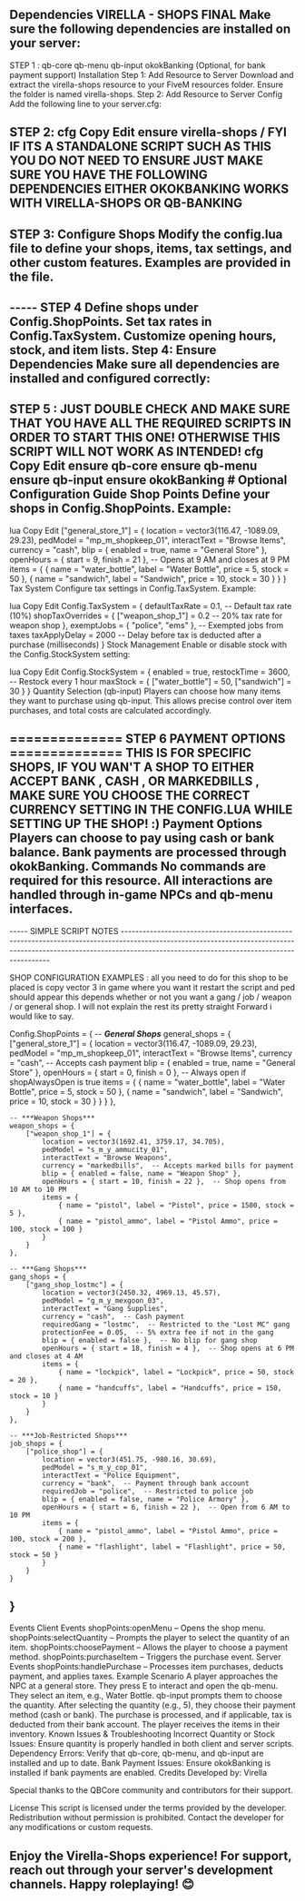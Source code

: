 Dependencies VIRELLA - SHOPS FINAL
Make sure the following dependencies are installed on your server:
----------------------------------------------------------------------------------------------------------------------------------------------------------------------------------------------------------------



STEP 1 :
qb-core
qb-menu
qb-input
okokBanking (Optional, for bank payment support)
Installation
Step 1: Add Resource to Server
Download and extract the virella-shops resource to your FiveM resources folder.
Ensure the folder is named virella-shops.
Step 2: Add Resource to Server Config
Add the following line to your server.cfg:


STEP 2:
cfg
Copy
Edit
ensure virella-shops / FYI IF ITS A STANDALONE SCRIPT SUCH AS THIS YOU DO NOT NEED TO ENSURE JUST MAKE SURE YOU HAVE THE FOLLOWING DEPENDENCIES EITHER OKOKBANKING WORKS WITH VIRELLA-SHOPS OR QB-BANKING
----------------------------------------------------------------------------------------------------------------------------------------------------------------------------------------------------------------






STEP 3: Configure Shops
Modify the config.lua file to define your shops, items, tax settings, and other custom features. Examples are provided in the file.
----------------------------------------------------------------------------------------------------------------------------------------------------------------------------------------------------------------






----- STEP 4
Define shops under Config.ShopPoints.
Set tax rates in Config.TaxSystem.
Customize opening hours, stock, and item lists.
Step 4: Ensure Dependencies
Make sure all dependencies are installed and configured correctly:
----------------------------------------------------------------------------------------------------------------------------------------------------------------------------------------------------------------



STEP 5 : JUST DOUBLE CHECK AND MAKE SURE THAT YOU HAVE ALL THE REQUIRED SCRIPTS IN ORDER TO START THIS ONE! OTHERWISE THIS SCRIPT WILL NOT WORK AS INTENDED!
cfg
Copy
Edit
ensure qb-core
ensure qb-menu
ensure qb-input
ensure okokBanking  # Optional
Configuration Guide
Shop Points
Define your shops in Config.ShopPoints. Example:
----------------------------------------------------------------------------------------------------------------------------------------------------------------------------------------------------------------

lua
Copy
Edit
["general_store_1"] = {
    location = vector3(116.47, -1089.09, 29.23),
    pedModel = "mp_m_shopkeep_01",
    interactText = "Browse Items",
    currency = "cash",
    blip = { enabled = true, name = "General Store" },
    openHours = { start = 9, finish = 21 },  -- Opens at 9 AM and closes at 9 PM
    items = {
        { name = "water_bottle", label = "Water Bottle", price = 5, stock = 50 },
        { name = "sandwich", label = "Sandwich", price = 10, stock = 30 }
    }
}
Tax System
Configure tax settings in Config.TaxSystem. Example:

lua
Copy
Edit
Config.TaxSystem = {
    defaultTaxRate = 0.1,          -- Default tax rate (10%)
    shopTaxOverrides = {
        ["weapon_shop_1"] = 0.2    -- 20% tax rate for weapon shop
    },
    exemptJobs = { "police", "ems" },  -- Exempted jobs from taxes
    taxApplyDelay = 2000           -- Delay before tax is deducted after a purchase (milliseconds)
}
Stock Management
Enable or disable stock with the Config.StockSystem setting:

lua
Copy
Edit
Config.StockSystem = {
    enabled = true,
    restockTime = 3600,  -- Restock every 1 hour
    maxStock = {
        ["water_bottle"] = 50,
        ["sandwich"] = 30
    }
}
Quantity Selection (qb-input)
Players can choose how many items they want to purchase using qb-input. This allows precise control over item purchases, and total costs are calculated accordingly.




============== STEP 6 PAYMENT OPTIONS ============== THIS IS FOR SPECIFIC SHOPS, IF YOU WAN'T A SHOP TO EITHER ACCEPT BANK , CASH , OR MARKEDBILLS , MAKE SURE YOU CHOOSE THE CORRECT CURRENCY SETTING IN THE CONFIG.LUA WHILE SETTING UP THE SHOP! :)
Payment Options
Players can choose to pay using cash or bank balance.
Bank payments are processed through okokBanking.
Commands
No commands are required for this resource. All interactions are handled through in-game NPCs and qb-menu interfaces.
----------------------------------------------------------------------------------------------------------------------------------------------------------------------------------------------------------------



----- SIMPLE SCRIPT NOTES ----------------------------------------------------------------------------------------------------------------------------------------------------------------------------------------------------------------------


SHOP CONFIGURATION EXAMPLES : all you need to do for this shop to be placed is copy vector 3 in game where you want it restart the script and ped should appear
this depends whether or not you want a gang / job / weapon / or general shop. I will not explain the rest its pretty straight Forward i would like to say.

Config.ShopPoints = {
    -- ***General Shops***
    general_shops = {
        ["general_store_1"] = {
            location = vector3(116.47, -1089.09, 29.23),
            pedModel = "mp_m_shopkeep_01",
            interactText = "Browse Items",
            currency = "cash",  -- Accepts cash payment
            blip = { enabled = true, name = "General Store" },
            openHours = { start = 0, finish = 0 },  -- Always open if shopAlwaysOpen is true
            items = {
                { name = "water_bottle", label = "Water Bottle", price = 5, stock = 50 },
                { name = "sandwich", label = "Sandwich", price = 10, stock = 30 }
            }
        }
    },

    -- ***Weapon Shops***
    weapon_shops = {
        ["weapon_shop_1"] = {
            location = vector3(1692.41, 3759.17, 34.705),
            pedModel = "s_m_y_ammucity_01",
            interactText = "Browse Weapons",
            currency = "markedbills",  -- Accepts marked bills for payment
            blip = { enabled = false, name = "Weapon Shop" },
            openHours = { start = 10, finish = 22 },  -- Shop opens from 10 AM to 10 PM
            items = {
                { name = "pistol", label = "Pistol", price = 1500, stock = 5 },
                { name = "pistol_ammo", label = "Pistol Ammo", price = 100, stock = 100 }
            }
        }
    },

    -- ***Gang Shops***
    gang_shops = {
        ["gang_shop_lostmc"] = {
            location = vector3(2450.32, 4969.13, 45.57),
            pedModel = "g_m_y_mexgoon_03",
            interactText = "Gang Supplies",
            currency = "cash",  -- Cash payment
            requiredGang = "lostmc",  -- Restricted to the "Lost MC" gang
            protectionFee = 0.05,  -- 5% extra fee if not in the gang
            blip = { enabled = false },  -- No blip for gang shop
            openHours = { start = 18, finish = 4 },  -- Shop opens at 6 PM and closes at 4 AM
            items = {
                { name = "lockpick", label = "Lockpick", price = 50, stock = 20 },
                { name = "handcuffs", label = "Handcuffs", price = 150, stock = 10 }
            }
        }
    },

    -- ***Job-Restricted Shops***
    job_shops = {
        ["police_shop"] = {
            location = vector3(451.75, -980.16, 30.69),
            pedModel = "s_m_y_cop_01",
            interactText = "Police Equipment",
            currency = "bank",  -- Payment through bank account
            requiredJob = "police",  -- Restricted to police job
            blip = { enabled = false, name = "Police Armory" },
            openHours = { start = 6, finish = 22 },  -- Open from 6 AM to 10 PM
            items = {
                { name = "pistol_ammo", label = "Pistol Ammo", price = 100, stock = 200 },
                { name = "flashlight", label = "Flashlight", price = 50, stock = 50 }
            }
        }
    }
}
--------------------------------------------------------------------------------------------------------------------------------------------------------------------------------------------------------------------------------------------------------------------------------------------------------------------------------------------------------------------------------------------------------------------------------















Events
Client Events
shopPoints:openMenu – Opens the shop menu.
shopPoints:selectQuantity – Prompts the player to select the quantity of an item.
shopPoints:choosePayment – Allows the player to choose a payment method.
shopPoints:purchaseItem – Triggers the purchase event.
Server Events
shopPoints:handlePurchase – Processes item purchases, deducts payment, and applies taxes.
Example Scenario
A player approaches the NPC at a general store.
They press E to interact and open the qb-menu.
They select an item, e.g., Water Bottle.
qb-input prompts them to choose the quantity.
After selecting the quantity (e.g., 5), they choose their payment method (cash or bank).
The purchase is processed, and if applicable, tax is deducted from their bank account.
The player receives the items in their inventory.
Known Issues & Troubleshooting
Incorrect Quantity or Stock Issues: Ensure quantity is properly handled in both client and server scripts.
Dependency Errors: Verify that qb-core, qb-menu, and qb-input are installed and up to date.
Bank Payment Issues: Ensure okokBanking is installed if bank payments are enabled.
Credits
Developed by: Virella

Special thanks to the QBCore community and contributors for their support.

License
This script is licensed under the terms provided by the developer. Redistribution without permission is prohibited. Contact the developer for any modifications or custom requests.

Enjoy the Virella-Shops experience! For support, reach out through your server's development channels. Happy roleplaying! 😊
--------------------------------------------------------------------------------------------------------------------------------------------------------------------------------------------------------------------------------------------------------------------------------------------------------------------------------------------------------------------------------------------------------------------------------

